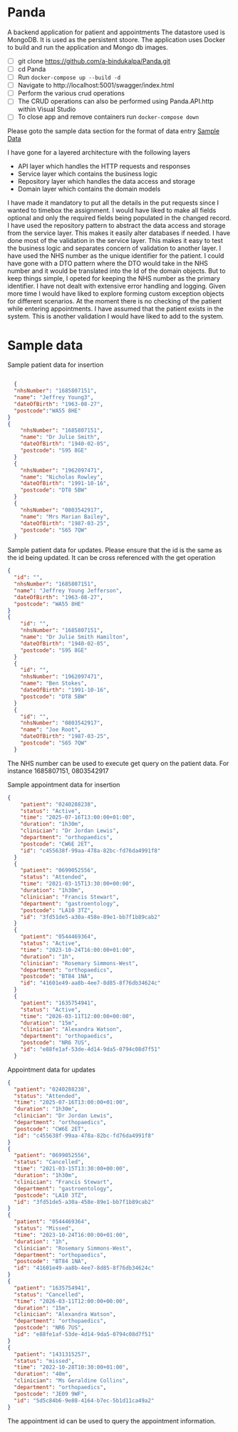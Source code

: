 # Panda
A backend application for patient and appointments
The datastore used is MongoDB. It  is used as the persistent stoore.
The application uses Docker to build and run the application and Mongo db images.

- [ ] git clone https://github.com/a-bindukalpa/Panda.git
- [ ] cd Panda
- [ ] Run `docker-compose up --build -d` 
- [ ] Navigate to http://localhost:5001/swagger/index.html
- [ ] Perform the various crud operations
- [ ] The CRUD operations can also be performed using Panda.API.http within Visual Studio
- [ ] To close app and remove containers run `docker-compose down`

Please goto the sample data section for the format of data entry [Sample Data](#sample-data)

  I have gone for a layered architecture with the following layers
  + API layer which handles the HTTP requests and responses
  + Service layer which contains the business logic
  + Repository layer which handles the data access and storage
  + Domain layer which contains the domain models

  I have made it mandatory to put all the details in the put requests since I wanted to timebox the assignment. I would have liked to make all fields optional and only the required fields being populated in the changed record.
  I have used the repository pattern to abstract the data access and storage from the service layer. This makes it easily alter databases if needed.
  I have done most of the validation in the service layer. This makes it easy to test the business logic and separates concern of validation to another layer. 
  I have used the NHS number as the unique identifier for the patient. I could have gone with a DTO pattern where the DTO would take in the NHS number and it would be translated into the Id of the domain objects. But to keep things simple, I opeted for keeping the NHS number as the primary identifier. 
  I have not dealt with extensive error handling and logging. Given more time I would have liked to explore forming custom exception objects for different scenarios.
  At the moment there is no checking of the patient while entering appointments. I have assumed that the patient exists in the system. This is another validation I would have liked to add to the system.

# Sample data
Sample patient data for insertion
```json

  {
  "nhsNumber": "1685807151", 
  "name": "Jeffrey Young3", 
  "dateOfBirth": "1963-08-27", 
  "postcode":"WA55 8HE"
}
{
    "nhsNumber": "1685807151",
    "name": "Dr Julie Smith",
    "dateOfBirth": "1940-02-05",
    "postcode": "S95 8GE"
  }
  {
    "nhsNumber": "1962097471",
    "name": "Nicholas Rowley",
    "dateOfBirth": "1991-10-16",
    "postcode": "DT8 5BW"
  }
  {
    "nhsNumber": "0803542917",
    "name": "Mrs Marian Bailey",
    "dateOfBirth": "1987-03-25",
    "postcode": "S65 7QW"
  }
```
Sample patient data for updates. Please ensure that the id is the same as the id being updated. It can be cross referenced with the get operation
```json
{
  "id": "",
  "nhsNumber": "1685807151",
  "name": "Jeffrey Young Jefferson",
  "dateOfBirth": "1963-08-27",
  "postcode": "WA55 8HE"
}
{
    "id": "",
    "nhsNumber": "1685807151",
    "name": "Dr Julie Smith Hamilton",
    "dateOfBirth": "1940-02-05",
    "postcode": "S95 8GE"
  }
  {
    "id": "",
    "nhsNumber": "1962097471",
    "name": "Ben Stokes",
    "dateOfBirth": "1991-10-16",
    "postcode": "DT8 5BW"
  }
  {
    "id": "",
    "nhsNumber": "0803542917",
    "name": "Joe Root",
    "dateOfBirth": "1987-03-25",
    "postcode": "S65 7QW"
  }
```
The NHS number can be used to execute get query on the patient data. For instance 1685807151, 0803542917

Sample appointment data for insertion
```json
{
    "patient": "0240288238",
    "status": "Active",
    "time": "2025-07-16T13:00:00+01:00",
    "duration": "1h30m",
    "clinician": "Dr Jordan Lewis",
    "department": "orthopaedics",
    "postcode": "CW6E 2ET",
    "id": "c455638f-99aa-478a-82bc-fd76da4991f8"
  }
  {
    "patient": "0699052556",
    "status": "Attended",
    "time": "2021-03-15T13:30:00+00:00",
    "duration": "1h30m",
    "clinician": "Francis Stewart",
    "department": "gastroentology",
    "postcode": "LA10 3TZ",
    "id": "3fd51de5-a30a-458e-89e1-bb7f1b89cab2"
  }
  {
    "patient": "0544469364",
    "status": "Active",
    "time": "2023-10-24T16:00:00+01:00",
    "duration": "1h",
    "clinician": "Rosemary Simmons-West",
    "department": "orthopaedics",
    "postcode": "BT84 1NA",
    "id": "41601e49-aa8b-4ee7-8d85-8f76db34624c"
  }
  {
    "patient": "1635754941",
    "status": "Active",
    "time": "2026-03-11T12:00:00+00:00",
    "duration": "15m",
    "clinician": "Alexandra Watson",
    "department": "orthopaedics",
    "postcode": "NR6 7US",
    "id": "e88fe1af-53de-4d14-9da5-0794c08d7f51"
  }
```
  Appointment data for updates
  ```json
  {
    "patient": "0240288238",
    "status": "Attended",
    "time": "2025-07-16T13:00:00+01:00",
    "duration": "1h30m",
    "clinician": "Dr Jordan Lewis",
    "department": "orthopaedics",
    "postcode": "CW6E 2ET",
    "id": "c455638f-99aa-478a-82bc-fd76da4991f8"
  }
  {
    "patient": "0699052556",
    "status": "Cancelled",
    "time": "2021-03-15T13:30:00+00:00",
    "duration": "1h30m",
    "clinician": "Francis Stewart",
    "department": "gastroentology",
    "postcode": "LA10 3TZ",
    "id": "3fd51de5-a30a-458e-89e1-bb7f1b89cab2"
  }
  {
    "patient": "0544469364",
    "status": "Missed",
    "time": "2023-10-24T16:00:00+01:00",
    "duration": "1h",
    "clinician": "Rosemary Simmons-West",
    "department": "orthopaedics",
    "postcode": "BT84 1NA",
    "id": "41601e49-aa8b-4ee7-8d85-8f76db34624c"
  }
  {
    "patient": "1635754941",
    "status": "Cancelled",
    "time": "2026-03-11T12:00:00+00:00",
    "duration": "15m",
    "clinician": "Alexandra Watson",
    "department": "orthopaedics",
    "postcode": "NR6 7US",
    "id": "e88fe1af-53de-4d14-9da5-0794c08d7f51"
  }
  {
    "patient": "1431315257",
    "status": "missed",
    "time": "2022-10-28T10:30:00+01:00",
    "duration": "40m",
    "clinician": "Ms Geraldine Collins",
    "department": "orthopaedics",
    "postcode": "JE09 9WF",
    "id": "5d5c84b6-9e88-4164-b7ec-5b1d11ca49a2"
  }
```

The appointment id can be used to query the appointment information.
